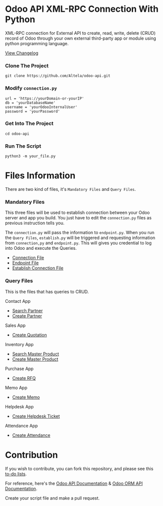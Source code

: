 # Odoo API XML-RPC Connection With Python
XML-RPC connection for External API to create, read, write, delete (CRUD) record of Odoo through your own external third-party app or module using python programming language. 

[View Changelog](https://github.com/Altela/odoo-api/blob/main/changelog.md)

### Clone The Project

    git clone https://github.com/Altela/odoo-api.git

### Modify `connection.py`
    url = 'https://yourDomain-or-yourIP'
    db = 'yourDatabaseName'
    username = 'yourOdooInternalUser'
    password = 'yourPassword'

### Get Into The Project
    cd odoo-api

### Run The Script
    python3 -m your_file.py

# Files Information

There are two kind of files, it's `Mandatory Files` and `Query Files`. 

### Mandatory Files
This three files will be used to establish connection between your Odoo server and app you build. You just have to edit the `connection.py` files as previous instruction tells you. 

The `connection.py` will pass the information to `endpoint.py`. When you run the `Query Files`, `establish.py` will be triggered and requesting information from `connection,py` and `endpoint.py`. This will gives you credential to log into Odoo and execute the Queries.

- [Connection File](https://github.com/Altela/odoo-api/blob/main/connection.py)
- [Endpoint File](https://github.com/Altela/odoo-api/blob/main/endpoint.py)
- [Establish Connection File](https://github.com/Altela/odoo-api/blob/main/establish.py)

### Query Files
This is the files that has queries to CRUD.

  Contact App
  - [Search Partner](https://github.com/Altela/odoo-api/blob/main/partner_list.py)
  - [Create Partner](https://github.com/Altela/odoo-api/blob/main/partner_create.py)


  Sales App
  - [Create Quotation](https://github.com/Altela/odoo-api/blob/main/quotation_create.py)

  Inventory App
  - [Search Master Product](https://github.com/Altela/odoo-api/blob/main/product_list.py)
  - [Create Master Product](https://github.com/Altela/odoo-api/blob/main/product_create.py)

  Purchase App
  - [Create RFQ](https://github.com/Altela/odoo-api/blob/main/rfq_create.py)

  Memo App
  - [Create Memo](https://github.com/Altela/odoo-api/blob/main/memo_create.py)

  Helpdesk App
  - [Create Helpdesk Ticket](https://github.com/Altela/odoo-api/blob/main/ticket_helpdesk_create.py)

  Attendance App
  - [Create Attendance]([https://github.com/Altela/odoo-api/blob/main/ticket_helpdesk_create.py](https://github.com/altela/odoo-api/blob/main/attendance_create.py))

# Contribution
If you wish to contribute, you can fork this repository, and please see this [to-do lists](https://github.com/Altela/odoo-api/issues/15).

For reference, here's the [Odoo API Documentation](https://www.odoo.com/documentation/12.0/webservices/odoo.html) & [Odoo ORM API Documentation](https://www.odoo.com/documentation/12.0/reference/orm.html).

Create your script file and make a pull request.
